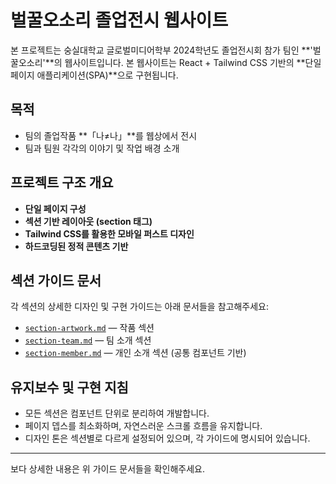 # 벌꿀오소리 졸업전시 웹사이트

본 프로젝트는 숭실대학교 글로벌미디어학부 2024학년도 졸업전시회 참가 팀인 \*\*'벌꿀오소리'\*\*의 웹사이트입니다. 본 웹사이트는 React + Tailwind CSS 기반의 \*\*단일 페이지 애플리케이션(SPA)\*\*으로 구현됩니다.

## 목적

- 팀의 졸업작품 \*\*「나≠나」\*\*를 웹상에서 전시
- 팀과 팀원 각각의 이야기 및 작업 배경 소개

## 프로젝트 구조 개요

- **단일 페이지 구성**
- **섹션 기반 레이아웃 (section 태그)**
- **Tailwind CSS를 활용한 모바일 퍼스트 디자인**
- **하드코딩된 정적 콘텐츠 기반**

## 섹션 가이드 문서

각 섹션의 상세한 디자인 및 구현 가이드는 아래 문서들을 참고해주세요:

- [`section-artwork.md`](./section-artwork.md) — 작품 섹션
- [`section-team.md`](./section-team.md) — 팀 소개 섹션
- [`section-member.md`](./section-member.md) — 개인 소개 섹션 (공통 컴포넌트 기반)

## 유지보수 및 구현 지침

- 모든 섹션은 컴포넌트 단위로 분리하여 개발합니다.
- 페이지 뎁스를 최소화하며, 자연스러운 스크롤 흐름을 유지합니다.
- 디자인 톤은 섹션별로 다르게 설정되어 있으며, 각 가이드에 명시되어 있습니다.

---

보다 상세한 내용은 위 가이드 문서들을 확인해주세요.
